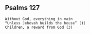 ## Psalms 127

```
Without God, everything in vain
“Unless Jehovah builds the house” (1)
Children, a reward from God (3)
```

